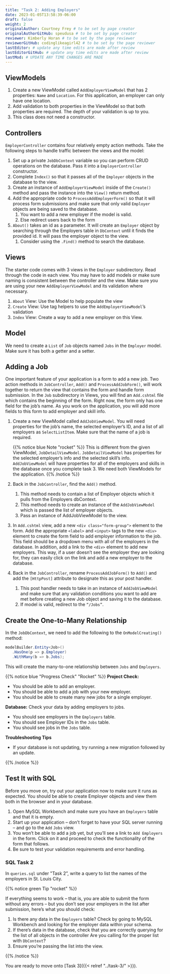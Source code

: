 ```yaml
---
title: "Task 2: Adding Employers"
date: 2023-01-05T13:58:39-06:00
draft: false
weight: 2
originalAuthor: Courtney Frey # to be set by page creator
originalAuthorGitHub: speudusa # to be set by page creator
reviewer: Kimberly Horan # to be set by the page reviewer
reviewerGitHub: codinglikeagirl42 # to be set by the page reviewer
lastEditor: # update any time edits are made after review
lastEditorGitHub: # update any time edits are made after review
lastMod: # UPDATE ANY TIME CHANGES ARE MADE
---
```


## ViewModels

1. Create a new ViewModel called `AddEmployerViewModel` that has 2 properties: `Name` and `Location`.  For this application, an employer can only have one location.
1. Add validation to both properties in the ViewModel so that both properties are required. The depth of your validation is up to you.  
1. This class does not need a constructor.

## Controllers

`EmployerController` contains four relatively empty action methods. Take the following steps to handle traffic between the views and the model:
   1. Set up a private `JobDbContext` variable so you can perform CRUD operations on the database. Pass it into a `EmployerController` constructor.
   1. Complete `Index()` so that it passes all of the `Employer` objects in the database to the view. 
   1. Create an instance of `AddEmployerViewModel` inside of the `Create()` method and pass the instance into the `View()` return method.
   1. Add the appropriate code to `ProcessAddEmployerForm()` so that it will process form submissions and make sure that only valid `Employer` objects are being saved to the database.
      1. You want to add a new employer if the model is valid.  
      1. Else redirect users back to the form
   1. `About()` takes an id as a parameter.  It will create an `Employer` object by searching through the Employers table in `DbContext` until it finds the provided id.  It will pass the employer object to the view.
      1. Consider using the `.Find()` method to search the database.

## Views

The starter code comes with 3 views in the `Employer` subdirectory. Read through the code in each view.  You may have to add models or make sure naming is consistent between the controller and the view.  Make sure you are using your new `AddEmployerViewModel` and its validation where necessary.
1. `About` View: Use the Model to help populate the view 
1. `Create` View:  Use tag helpers to use the `AddEmployerViewModel`’s validation
1. `Index` View: Create a way to add a new employer on this View.

## Model

We need to create a `List` of `Job` objects named `Jobs` in the `Employer` model.  Make sure it has both a getter and a setter.

## Adding a Job

One important feature of your application is a form to add a new job. Two action methods in `JobController`, `Add()` and `ProcessAddJobForm()`, will work together to return the view that contains the form and handle form submission. In the `Job` subdirectory in Views, you will find an `Add.cshtml` file which contains the beginning of the form. Right now, the form only has one field for the job’s name. As you work on the application, you will add more fields to this form to add employer and skill info.

1. Create a new ViewModel called `AddJobViewModel`. You will need properties for the job’s name, the selected employer’s ID, and a list of all employers as `SelectListItem`.  Make sure that the name of a job is required.

   {{% notice blue Note "rocket" %}}
   This is different from the given ViewModel, `JobDetailViewModel`. `JobDetailViewModel` has properties for the selected employer’s info and the selected skill’s info. `AddJobViewModel` will have properties for all of the employers and skills in the database once you complete task 3. We need both ViewModels for the application. 
   {{% /notice %}}

1. Back in the `JobController`, find the `Add()` method.  
   1. This method needs to contain a list of Employer objects which it pulls from the Employers dbContext.
   1. This method needs to create an instance of the `AddJobViewModel` which is passed the list of employer objects.
   1. Pass an instance of AddJobViewModel to the view.  
1. In `Add.cshtml` view, add a new `<div class="form-group">` element to the form. Add the appropriate `<label>` and `<input>` tags to the new `<div>` element to create the form field to add employer information to the job. This field should be a dropdown menu with all of the employers in the database. In addition, add a link to the `<div>` element to add new employers. This way, if a user doesn’t see the employer they are looking for, they can easily click on the link and add a new employer to the database.

1. Back in the `JobController`, rename `ProcessAddJobForm()` to `Add()` and add the `[HttpPost]` attribute to designate this as your post handler.  
   1. This post handler needs to take in an instance of `AddJobViewModel` and make sure that any validation conditions you want to add are met before creating a new Job object and saving it to the database.
   1. If model is valid, redirect to the `“/Jobs”`.

## Create the One-to-Many Relationship

In the `JobDbContext`, we need to add the following to the `OnModelCreating()` method:

```csharp {linenos=table}
modelBuilder.Entity<Job>()
   .HasOne(p => p.Employer)
   .WithMany(b => b.Jobs);
```
This will create the many-to-one relationship between `Jobs` and `Employers`.

{{% notice blue "Progress Check" "Rocket" %}}
**Project Check:**
   - You should be able to add an employer.
   - You should be able to add a job with your new employer.
   - You should be able to create many new jobs for a single employer.

**Database:**  Check your data by adding employers to jobs. 
   - You should see employers in the `Employers` table.  
   - You should see Employer IDs in the `Jobs` table. 
   - You should see jobs in the `Jobs` table.

**Troubleshooting Tips**
   - If your database is not updating, try running a new migration followed by an update.

{{% /notice %}}

## Test It with SQL

Before you move on, try out your application now to make sure it runs as expected. You should be able to create Employer objects and view them both in the browser and in your database.
1. Open MySQL Workbench and make sure you have an `Employers` table and that it is empty. 
1. Start up your application – don’t forget to have your SQL server running – and go to the `Add` `Jobs` view.
1. You won’t be able to add a job yet, but you’ll see a link to `Add Employers` in the form. Click on it and proceed to check the functionality of the form that follows.
1. Be sure to test your validation requirements and error handling.

### SQL Task 2
In `queries.sql` under "Task 2”, write a query to list the names of the employers in St. Louis City.

{{% notice green Tip "rocket" %}}

If everything seems to work – that is, you are able to submit the form without any errors – but you don’t see your employers in the list after submission, here’s what you should check:
1. Is there any data in the `Employers` table? Check by going to MySQL Workbench and looking for the employer data within your schema.
1. If there’s data in the database, check that you are correctly querying for the list of all objects in the controller Are you calling for the proper list with `DbContext`?
1. Ensure you’re passing the list into the view.

{{% /notice %}}

You are ready to move onto [Task 3]({{< relref "../task-3/" >}}).